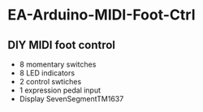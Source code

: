 # EA-Arduino-MIDI-Foot-Ctrl

## DIY MIDI foot control

* 8 momentary switches
* 8 LED indicators
* 2 control swtiches
* 1 expression pedal input
* Display SevenSegmentTM1637





